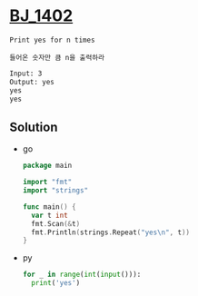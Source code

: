 # [BJ_1402](https://acmicpc.net/problem/1402)

```en
Print yes for n times
```

```kr
들어온 숫자만 큼 n을 출력하라
```

```txt
Input: 3
Output: yes
yes
yes
```

## Solution

* go

  ```go
  package main

  import "fmt"
  import "strings"

  func main() {
    var t int
    fmt.Scan(&t)
    fmt.Println(strings.Repeat("yes\n", t))
  }
  ```

* py

  ```py
  for _ in range(int(input())):
    print('yes')
  ```
